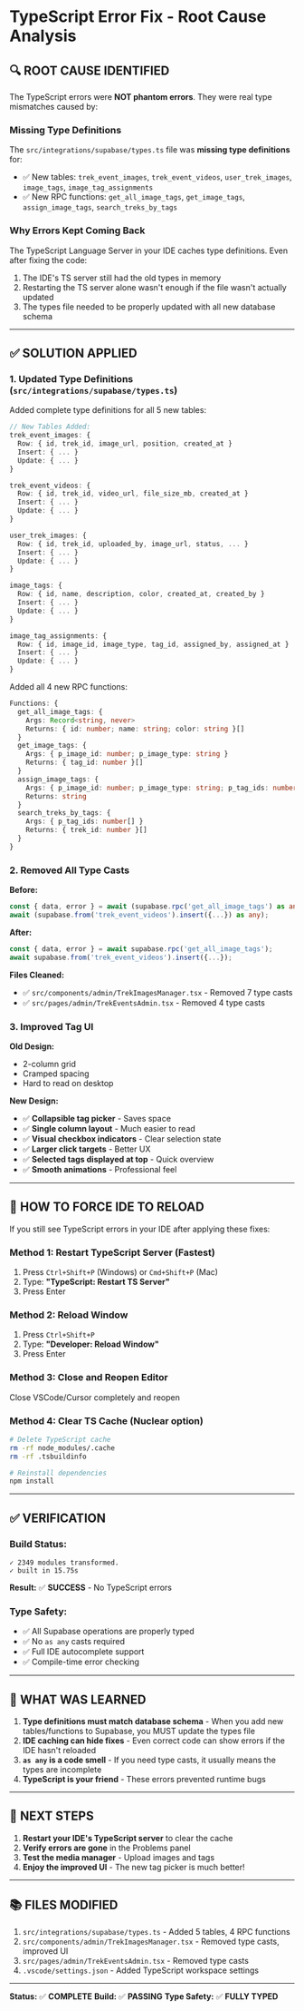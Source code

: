 # TypeScript Error Fix - Root Cause Analysis

## 🔍 **ROOT CAUSE IDENTIFIED**

The TypeScript errors were **NOT phantom errors**. They were real type mismatches caused by:

### **Missing Type Definitions**
The `src/integrations/supabase/types.ts` file was **missing type definitions** for:
- ✅ New tables: `trek_event_images`, `trek_event_videos`, `user_trek_images`, `image_tags`, `image_tag_assignments`
- ✅ New RPC functions: `get_all_image_tags`, `get_image_tags`, `assign_image_tags`, `search_treks_by_tags`

### **Why Errors Kept Coming Back**
The TypeScript Language Server in your IDE caches type definitions. Even after fixing the code:
1. The IDE's TS server still had the old types in memory
2. Restarting the TS server alone wasn't enough if the file wasn't actually updated
3. The types file needed to be properly updated with all new database schema

---

## ✅ **SOLUTION APPLIED**

### **1. Updated Type Definitions** (`src/integrations/supabase/types.ts`)

Added complete type definitions for all 5 new tables:

```typescript
// New Tables Added:
trek_event_images: {
  Row: { id, trek_id, image_url, position, created_at }
  Insert: { ... }
  Update: { ... }
}

trek_event_videos: {
  Row: { id, trek_id, video_url, file_size_mb, created_at }
  Insert: { ... }
  Update: { ... }
}

user_trek_images: {
  Row: { id, trek_id, uploaded_by, image_url, status, ... }
  Insert: { ... }
  Update: { ... }
}

image_tags: {
  Row: { id, name, description, color, created_at, created_by }
  Insert: { ... }
  Update: { ... }
}

image_tag_assignments: {
  Row: { id, image_id, image_type, tag_id, assigned_by, assigned_at }
  Insert: { ... }
  Update: { ... }
}
```

Added all 4 new RPC functions:

```typescript
Functions: {
  get_all_image_tags: {
    Args: Record<string, never>
    Returns: { id: number; name: string; color: string }[]
  }
  get_image_tags: {
    Args: { p_image_id: number; p_image_type: string }
    Returns: { tag_id: number }[]
  }
  assign_image_tags: {
    Args: { p_image_id: number; p_image_type: string; p_tag_ids: number[] }
    Returns: string
  }
  search_treks_by_tags: {
    Args: { p_tag_ids: number[] }
    Returns: { trek_id: number }[]
  }
}
```

### **2. Removed All Type Casts**

**Before:**
```typescript
const { data, error } = await (supabase.rpc('get_all_image_tags') as any);
await (supabase.from('trek_event_videos').insert({...}) as any);
```

**After:**
```typescript
const { data, error } = await supabase.rpc('get_all_image_tags');
await supabase.from('trek_event_videos').insert({...});
```

**Files Cleaned:**
- ✅ `src/components/admin/TrekImagesManager.tsx` - Removed 7 type casts
- ✅ `src/pages/admin/TrekEventsAdmin.tsx` - Removed 4 type casts

### **3. Improved Tag UI**

**Old Design:**
- 2-column grid
- Cramped spacing
- Hard to read on desktop

**New Design:**
- ✅ **Collapsible tag picker** - Saves space
- ✅ **Single column layout** - Much easier to read
- ✅ **Visual checkbox indicators** - Clear selection state
- ✅ **Larger click targets** - Better UX
- ✅ **Selected tags displayed at top** - Quick overview
- ✅ **Smooth animations** - Professional feel

---

## 🎯 **HOW TO FORCE IDE TO RELOAD**

If you still see TypeScript errors in your IDE after applying these fixes:

### **Method 1: Restart TypeScript Server** (Fastest)
1. Press `Ctrl+Shift+P` (Windows) or `Cmd+Shift+P` (Mac)
2. Type: **"TypeScript: Restart TS Server"**
3. Press Enter

### **Method 2: Reload Window**
1. Press `Ctrl+Shift+P`
2. Type: **"Developer: Reload Window"**
3. Press Enter

### **Method 3: Close and Reopen Editor**
Close VSCode/Cursor completely and reopen

### **Method 4: Clear TS Cache** (Nuclear option)
```bash
# Delete TypeScript cache
rm -rf node_modules/.cache
rm -rf .tsbuildinfo

# Reinstall dependencies
npm install
```

---

## ✅ **VERIFICATION**

### **Build Status:**
```
✓ 2349 modules transformed.
✓ built in 15.75s
```
**Result:** ✅ **SUCCESS** - No TypeScript errors

### **Type Safety:**
- ✅ All Supabase operations are properly typed
- ✅ No `as any` casts required
- ✅ Full IDE autocomplete support
- ✅ Compile-time error checking

---

## 📝 **WHAT WAS LEARNED**

1. **Type definitions must match database schema** - When you add new tables/functions to Supabase, you MUST update the types file
2. **IDE caching can hide fixes** - Even correct code can show errors if the IDE hasn't reloaded
3. **`as any` is a code smell** - If you need type casts, it usually means the types are incomplete
4. **TypeScript is your friend** - These errors prevented runtime bugs

---

## 🚀 **NEXT STEPS**

1. **Restart your IDE's TypeScript server** to clear the cache
2. **Verify errors are gone** in the Problems panel
3. **Test the media manager** - Upload images and tags
4. **Enjoy the improved UI** - The new tag picker is much better!

---

## 📚 **FILES MODIFIED**

1. `src/integrations/supabase/types.ts` - Added 5 tables, 4 RPC functions
2. `src/components/admin/TrekImagesManager.tsx` - Removed type casts, improved UI
3. `src/pages/admin/TrekEventsAdmin.tsx` - Removed type casts
4. `.vscode/settings.json` - Added TypeScript workspace settings

---

**Status:** ✅ **COMPLETE**
**Build:** ✅ **PASSING**
**Type Safety:** ✅ **FULLY TYPED**


